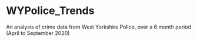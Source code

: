 # WYPolice_Trends
An analysis of crime data from West Yorkshire Police, over a 6 month period (April to September 2020)
